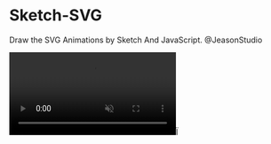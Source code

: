 # Sketch-SVG
Draw the SVG Animations by Sketch And JavaScript. @JeasonStudio

<video src="mojoy.mov" autoplay="autoplay" loop="loop" muted="muted">
您的浏览器不支持 video 标签。
</video>Ï